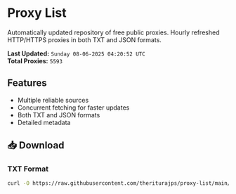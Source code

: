 # Proxy List

Automatically updated repository of free public proxies. Hourly refreshed HTTP/HTTPS proxies in both TXT and JSON formats.

**Last Updated:** `Sunday 08-06-2025 04:20:52 UTC`  
**Total Proxies:** `5593`

## Features
- Multiple reliable sources
- Concurrent fetching for faster updates
- Both TXT and JSON formats
- Detailed metadata

## 📥 Download

### TXT Format
```bash
curl -O https://raw.githubusercontent.com/theriturajps/proxy-list/main/proxies.txt